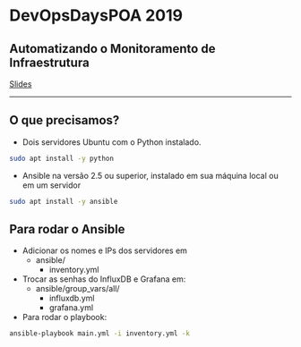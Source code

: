# DevOpsDaysPOA 2019

## Automatizando o Monitoramento de Infraestrutura

[Slides](https://google.com)

---

## O que precisamos?
- Dois servidores Ubuntu com o Python instalado.

```bash
sudo apt install -y python
```

- Ansible na versão 2.5 ou superior, instalado em sua máquina local ou em um servidor

```bash
sudo apt install -y ansible
```

## Para rodar o Ansible
- Adicionar os nomes e IPs dos servidores em 
  - ansible/
    - inventory.yml
- Trocar as senhas do InfluxDB e Grafana em:
  - ansible/group_vars/all/
    - influxdb.yml
    - grafana.yml
- Para rodar o playbook:

```bash
ansible-playbook main.yml -i inventory.yml -k
```
